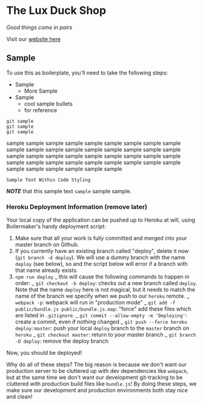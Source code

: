 # The Lux Duck Shop

_Good things come in pairs_

Visit our [website here][heroku-website]

[heroku-website]: https://grace-shopper-great-gatsby.herokuapp.com/


## Sample

To use this as boilerplate, you'll need to take the following steps:

* Sample
  * More Sample
* Sample
  * cool sample bullets
  * for reference

```
git sample
git sample
git sample
```

sample sample sample sample sample sample sample sample sample sample sample sample sample sample
sample sample sample sample sample sample sample sample sample sample sample sample sample sample sample sample sample sample sample sample sample sample sample sample sample sample sample sample

```
Sample Text Within Code Styling

```


_**NOTE**_ that this sample text `sample` sample sample.



### Heroku Deployment Information (remove later) 

Your local copy of the application can be pushed up to Heroku at will,
using Boilermaker's handy deployment script:

1.  Make sure that all your work is fully committed and merged into your
    master branch on Github.
2.  If you currently have an existing branch called "deploy", delete
    it now (`git branch -d deploy`). We will use a dummy branch
    with the name `deploy` (see below), so and the script below will error if a
    branch with that name already exists.
3.  `npm run deploy`
    _ this will cause the following commands to happen in order:
    _ `git checkout -b deploy`: checks out a new branch called
    `deploy`. Note that the name `deploy` here is not magical, but it needs
    to match the name of the branch we specify when we push to our `heroku`
    remote.
    _ `webpack -p`: webpack will run in "production mode"
    _ `git add -f public/bundle.js public/bundle.js.map`: "force" add
    these files which are listed in `.gitignore`.
    _ `git commit --allow-empty -m 'Deploying'`: create a commit, even
    if nothing changed
    _ `git push --force heroku deploy:master`: push your local
    `deploy` branch to the `master` branch on `heroku`
    _ `git checkout master`: return to your master branch
    _ `git branch -D deploy`: remove the deploy branch

Now, you should be deployed!

Why do all of these steps? The big reason is because we don't want our
production server to be cluttered up with dev dependencies like
`webpack`, but at the same time we don't want our development
git-tracking to be cluttered with production build files like
`bundle.js`! By doing these steps, we make sure our development and
production environments both stay nice and clean!
